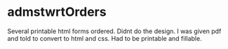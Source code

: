# admstwrtOrders
Several printable html forms ordered. Didnt do the design. I was given pdf and told to convert to html and css. Had to be printable and fillable.
